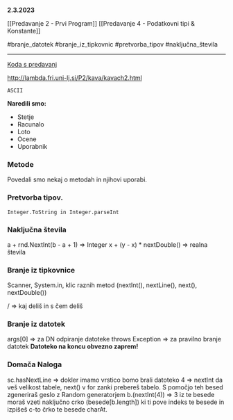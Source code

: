 
**2.3.2023**

[[Predavanje 2 - Prvi Program]]
[[Predavanje 4 - Podatkovni tipi & Konstante]]

#branje_datotek #branje_iz_tipkovnic #pretvorba_tipov #naključna_števila

---

[Koda s predavanj](https://github.com/GameExplorer/javaPredavanja/tree/master/src/predavanje03)

http://lambda.fri.uni-lj.si/P2/kava/kavach2.html

```Zanimivosti:
ASCII 
```

**Naredili smo:**
- Stetje
- Racunalo
- Loto
- Ocene
- Uporabnik

### Metode

Povedali smo nekaj o metodah in njihovi uporabi.

### Pretvorba tipov.

	Integer.ToString in Integer.parseInt



### Naključna števila

a + rnd.NextInt(b - a + 1) => Integer
x + (y - x) * nextDouble() => realna števila

### Branje iz tipkovnice

Scanner, System.in, klic raznih metod (nextInt(), nextLine(), next(), nextDouble())

/ => kaj deliš in s čem deliš

### Branje iz datotek

args[0] => za DN odpiranje datoteke
throws Exception => za pravilno branje datotek
**Datoteko na koncu obvezno zaprem!**

### Domača Naloga
sc.hasNextLine => dokler imamo vrstico bomo brali datoteko 
4 => nextInt da veš velikost tabele, next() v for zanki prebereš tabelo. S pomočjo teh besed zgeneriraš geslo z Random generatorjem b.(nextInt(4)) => 3 iz te besede moraš vzeti naključno crko (besede[b.length]) ki ti pove indeks te besede in izpišeš c-to črko te besede charAt. 
